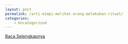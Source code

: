 ```yaml
---
layout: post
permalink: /arti-mimpi-melihat-orang-melakukan-ritual/
categories:
    - Uncategorized
---
```


[Baca Selengkapnya](/05)